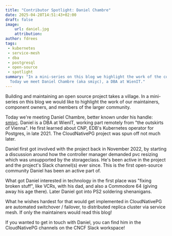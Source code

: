 ```yaml
---
title: "Contributor Spotlight: Daniel Chambre"
date: 2025-04-28T14:51:43+02:00
draft: false
image:
    url: daniel.jpg
    attribution:
author: fdrees
tags:
 - kubernetes
 - service-mesh
 - dba
 - postgresql
 - open-source
 - spotlight
summary: "In a mini-series on this blog we highlight the work of the community.
  Today we meet Daniel Chambre (aka smiyc), a DBA at WienIT."
---
```


Building and maintaining an open source project takes a village. In a
mini-series on this blog we would like to highlight the work of our
maintainers, component owners, and members of the larger community.


Today we're meeting Daniel Chambre, better known under his handle: 
[smiyc](https://github.com/smiyc/). Daniel is a DBA at WienIT, working part 
remotely from "the outskirts of Vienna". He first learned about CNP, EDB's 
Kubernetes operator for Postgres, in late 2021. The CloudNativePG project was 
spun off not much later. 

Daniel first got involved with the project back in November 2022, by starting 
a discussion around how the controller manager demanded pvc resizing which 
was unsupported by the storageclass. He's been active in the project and the 
project's Slack channel(s) ever since. This is the first open-source community 
Daniel has been an active part of.

What got Daniel interested in technology in the first place was "fixing broken 
stuff", like VCRs, with his dad, and also a Commodore 64 (giving away his 
age there). Later Daniel got into PS2 soldering shenanigans. 

What he wishes hardest for that would get implemented in CloudNativePG are 
automated switchover / failover, to distributed replica cluster via service 
mesh. If only the maintainers would read this blog!

If you wanted to get in touch with Daniel, you can find him in the 
CloudNativePG channels on the CNCF Slack workspace!
